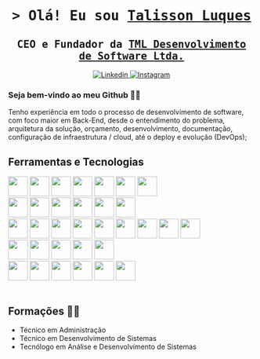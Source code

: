 <h1 align="center">
    <samp>&gt; Olá! Eu sou 
        <b><a target="_blank" href="https://www.linkedin.com/in/talisson-l-036a68191/">Talisson Luques</a></b>
    </samp>
</h1>
<h2 align="center" style="">
    <samp>CEO e Fundador da
        <b><a target="_blank" href="https://www.linkedin.com/company/tml-desenvolvimento-de-software-ltda/">TML Desenvolvimento de Software Ltda.</a></b>
    </samp>
</h2>
<p align="center">
    <a href="https://www.linkedin.com/company/tml-desenvolvimento-de-software-ltda/" target="_blank">
    <img src="https://img.shields.io/badge/LinkedIn-0077B5?style=for-the-badge&logo=linkedin&logoColor=white" alt="Linkedin"/>
    </a>
    <a href="https://instagram.com/tml_ds_ltda?utm_source=qr&igshid=OGIxMTE0OTdkZA==" target="_blank">
    <img src="https://img.shields.io/badge/Instagram-fe4164?style=for-the-badge&logo=instagram&logoColor=white" alt="Instagram" />
    </a> 
    <!-- <a href="https://instagram.com/tml_ds_ltda?utm_source=qr&igshid=OGIxMTE0OTdkZA==" target="_blank">
    <img src="https://img.shields.io/badge/Github-black?style=for-the-badge&logo=github&logoColor=white" alt="Instagram" />
    </a>  -->
    <!-- <a href="https://value.com" target="blank">
    <img src="https://img.shields.io/badge/Website-DC143C?style=for-the-badge&logo=medium&logoColor=white" alt="" />
    </a>
    <a href="https://dev.to/value" target="_blank">
    <img src="https://img.shields.io/badge/dev.to-0A0A0A?style=for-the-badge&logo=dev.to&logoColor=white" alt="value" />
    </a>
    <a href="https://twitter.com/value_dev" target="_blank">
    <img src="https://img.shields.io/badge/Twitter-1DA1F2?style=for-the-badge&logo=twitter&logoColor=white" />
    </a>
    <a href="https://facebook.com/value.world" target="_blank">
    <img src="https://img.shields.io/badge/Facebook-20BEFF?&style=for-the-badge&logo=facebook&logoColor=white" alt="value"  />
    </a>  -->
</p>

### Seja bem-vindo ao meu Github 👋😄

Tenho experiência em todo o processo de desenvolvimento de software, com foco maior em Back-End, desde o entendimento do problema, arquitetura da solução, orçamento, desenvolvimento, documentação, configuração de infraestrutura / cloud, até o deploy e evolução (DevOps); 


## Ferramentas e Tecnologias

<li style="list-style-type: none;">
    <img width="40" height="40" src="https://cdn.jsdelivr.net/gh/devicons/devicon/icons/nodejs/nodejs-original.svg" />
    <img width="40" height="40" src="https://cdn.jsdelivr.net/gh/devicons/devicon/icons/typescript/typescript-original.svg" />
    <img width="40" height="40" src="https://cdn.jsdelivr.net/gh/devicons/devicon/icons/python/python-original.svg" />
    <img width="40" height="40" src="https://cdn.jsdelivr.net/gh/devicons/devicon/icons/android/android-original.svg"/>
    <img width="40" height="40" src="https://cdn.jsdelivr.net/gh/devicons/devicon/icons/java/java-original.svg" />
    <img width="40" height="40" src="https://cdn.jsdelivr.net/gh/devicons/devicon/icons/php/php-original.svg" />
    <img width="40" height="40" src="https://cdn.jsdelivr.net/gh/devicons/devicon/icons/csharp/csharp-original.svg" />
</li>

<li style="list-style-type: none;">
    <img width="40" height="40" loading="lazy" src="https://cdn.jsdelivr.net/gh/devicons/devicon/icons/git/git-original.svg"/>
    <img width="40" height="40" src="https://cdn.jsdelivr.net/gh/devicons/devicon/icons/javascript/javascript-original.svg" />          
    <img width="40" height="40" src="https://cdn.jsdelivr.net/gh/devicons/devicon/icons/html5/html5-original-wordmark.svg" />
    <img width="40" height="40" src="https://cdn.jsdelivr.net/gh/devicons/devicon/icons/css3/css3-original-wordmark.svg" />
    <img width="40" height="40" src="https://cdn.jsdelivr.net/gh/devicons/devicon/icons/babel/babel-original.svg" />
    <img width="40" height="40" src="https://cdn.jsdelivr.net/gh/devicons/devicon/icons/handlebars/handlebars-original-wordmark.svg" />
</li>

<li style="list-style-type: none;">
    <img width="40" height="40" src="https://cdn.jsdelivr.net/gh/devicons/devicon/icons/linux/linux-original.svg" />
    <img width="40" height="40" src="https://cdn.jsdelivr.net/gh/devicons/devicon/icons/windows8/windows8-original.svg" />
    <img width="40" height="40" src="https://cdn.jsdelivr.net/gh/devicons/devicon/icons/jenkins/jenkins-original.svg" />
    <img width="40" height="40" src="https://cdn.jsdelivr.net/gh/devicons/devicon/icons/docker/docker-original-wordmark.svg" />
    <img width="40" height="40" src="https://cdn.jsdelivr.net/gh/devicons/devicon/icons/kubernetes/kubernetes-plain.svg" />
    <img width="40" height="40" src="https://cdn.jsdelivr.net/gh/devicons/devicon/icon  s/heroku/heroku-original-wordmark.svg" />
    <img width="40" height="40" src="https://cdn.jsdelivr.net/gh/devicons/devicon/icons/amazonwebservices/amazonwebservices-original-wordmark.svg" />
    <img width="40" height="40" src="https://cdn.jsdelivr.net/gh/devicons/devicon/icons/azure/azure-original-wordmark.svg" />
    <img width="40" height="40" src="https://cdn.jsdelivr.net/gh/devicons/devicon/icons/googlecloud/googlecloud-original-wordmark.svg" />
</li>

<li style="list-style-type: none;">
    <img width="40" height="40" src="https://cdn.jsdelivr.net/gh/devicons/devicon/icons/jest/jest-plain.svg" />
    <img width="40" height="40" src="https://cdn.jsdelivr.net/gh/devicons/devicon/icons/bitbucket/bitbucket-original-wordmark.svg" />
    <img width="40" height="40" src="https://cdn.jsdelivr.net/gh/devicons/devicon/icons/jira/jira-original-wordmark.svg" />
    <img width="40" height="40" src="https://cdn.jsdelivr.net/gh/devicons/devicon/icons/nginx/nginx-original.svg" />
    <img width="40" height="40" src="https://cdn.jsdelivr.net/gh/devicons/devicon/icons/oracle/oracle-original.svg" />
</li>

<li style="list-style-type: none;">
    <img width="40" height="40" src="https://cdn.jsdelivr.net/gh/devicons/devicon/icons/mysql/mysql-original-wordmark.svg" />
    <img width="40" height="40" src="https://cdn.jsdelivr.net/gh/devicons/devicon/icons/redis/redis-original-wordmark.svg" />
    <img width="40" height="40" src="https://cdn.jsdelivr.net/gh/devicons/devicon/icons/mongodb/mongodb-original-wordmark.svg" />
    <img width="40" height="40" src="https://cdn.jsdelivr.net/gh/devicons/devicon/icons/microsoftsqlserver/microsoftsqlserver-plain-wordmark.svg" />
    <img width="40" height="40" src="https://cdn.jsdelivr.net/gh/devicons/devicon/icons/postgresql/postgresql-plain-wordmark.svg" />
    <img width="40" height="40" src="https://cdn.jsdelivr.net/gh/devicons/devicon/icons/sqlite/sqlite-plain-wordmark.svg" />
</li>

<br/>

## Formações 🧑‍🎓

* Técnico em Administração 
* Técnico em Desenvolvimento de Sistemas 
* Tecnólogo em Análise e Desenvolvimento de Sistemas

<br>